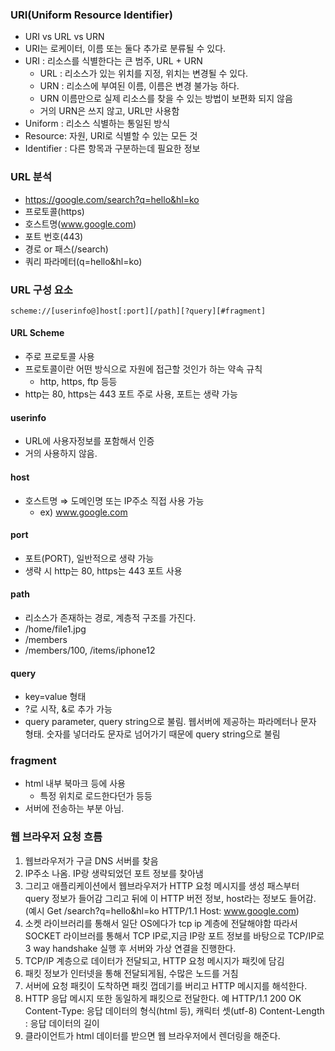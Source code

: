 ### URI(Uniform Resource Identifier)
- URI vs URL vs URN
- URI는 로케이터, 이름 또는 둘다 추가로 분류될 수 있다.
- URI : 리소스를 식별한다는 큰 범주, URL + URN
    - URL : 리소스가 있는 위치를 지정, 위치는 변경될 수 있다.
    - URN : 리소스에 부여된 이름, 이름은 변경 불가능 하다.
    - URN 이름만으로 실제 리소스를 찾을 수 있는 방법이 보편화 되지 않음
    - 거의 URN은 쓰지 않고, URL만 사용함
- Uniform : 리소스 식별하는 통일된 방식
- Resource: 자원, URI로 식별할 수 있는 모든 것
- Identifier : 다른 항목과 구분하는데 필요한 정보

### URL 분석
- https://google.com/search?q=hello&hl=ko
- 프로토콜(https)
- 호스트명(www.google.com)
- 포트 번호(443)
- 경로 or 패스(/search)
- 쿼리 파라메터(q=hello&hl=ko)

### URL 구성 요소
`scheme://[userinfo@]host[:port][/path][?query][#fragment]`

#### URL Scheme
- 주로 프로토콜 사용
- 프로토콜이란 어떤 방식으로 자원에 접근할 것인가 하는 약속 규칙
    - http, https, ftp 등등
- http는 80, https는 443 포트 주로 사용, 포트는 생략 가능

#### userinfo
- URL에 사용자정보를 포함해서 인증
- 거의 사용하지 않음.

#### host
- 호스트명 ⇒ 도메인명 또는 IP주소 직접 사용 가능
    - ex) www.google.com

#### port
- 포트(PORT), 일반적으로 생략 가능
- 생략 시 http는 80, https는 443 포트 사용

#### path
- 리소스가 존재하는 경로, 계층적 구조를 가진다.
- /home/file1.jpg
- /members
- /members/100, /items/iphone12

#### query
- key=value 형태
- ?로 시작, &로 추가 가능
- query parameter, query string으로 불림. 웹서버에 제공하는 파라메터나 문자 형태. 숫자를 넣더라도 문자로 넘어가기 때문에 query string으로 불림

### fragment
- html 내부 북마크 등에 사용
    - 특정 위치로 로드한다던가 등등
- 서버에 전송하는 부분 아님.

### 웹 브라우저 요청 흐름
1. 웹브라우저가 구글 DNS 서버를 찾음
2. IP주소 나옴. IP랑 생략되었던 포트 정보를 찾아냄
3. 그리고 애플리케이션에서 웹브라우저가 HTTP 요청 메시지를 생성 패스부터 query 정보가 들어감 그리고 뒤에 이 HTTP 버전 정보,  host라는 정보도 들어감. (예시 Get /search?q=hello&hl=ko HTTP/1.1      Host: www.google.com)
4. 소켓 라이브러리를 통해서 일단 OS에다가 tcp ip 계층에 전달해야함 따라서 SOCKET 라이브러를 통해서 TCP IP로,지금 IP랑 포트 정보를 바탕으로 TCP/IP로 3 way handshake 실행 후 서버와 가상 연결을 진행한다.
5. TCP/IP 계층으로 데이터가 전달되고, HTTP 요청 메시지가 패킷에 담김
6. 패킷 정보가 인터넷을 통해 전달되게됨, 수많은 노드를 거침
7. 서버에 요청 패킷이 도착하면 패킷 껍데기를 버리고 HTTP 메시지를 해석한다.
8. HTTP 응답 메시지 또한 동일하게 패킷으로 전달한다.
    예
    HTTP/1.1 200 OK
    Content-Type: 응답 데이터의 형식(html 등), 캐릭터 셋(utf-8)
    Content-Length : 응답 데이터의 길이
9. 클라이언트가 html 데이터를 받으면 웹 브라우저에서 렌더링을 해준다.
